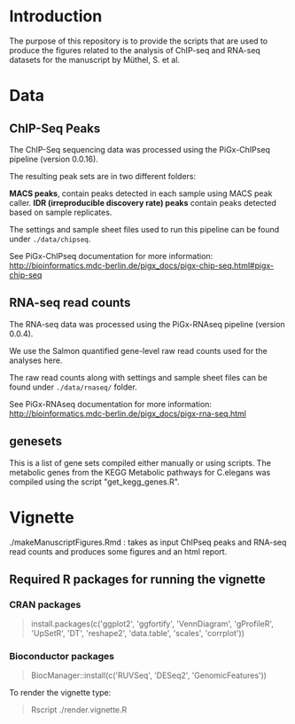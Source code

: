 # Introduction

The purpose of this repository is to provide the scripts that are used to produce the figures related to the analysis of ChIP-seq and RNA-seq datasets for the manuscript 
by Müthel, S. et al. 

# Data 

## ChIP-Seq Peaks
The ChIP-Seq sequencing data was processed using the PiGx-ChIPseq pipeline (version 0.0.16). 

The resulting peak sets are in two different folders:
 
**MACS peaks**, contain peaks detected in each sample using MACS peak caller. 
**IDR (irreproducible discovery rate) peaks** contain peaks detected based on sample replicates. 

The settings and sample sheet files used to run this pipeline can be found under `./data/chipseq`. 

See PiGx-ChIPseq documentation for more information: http://bioinformatics.mdc-berlin.de/pigx_docs/pigx-chip-seq.html#pigx-chip-seq

## RNA-seq read counts 

The RNA-seq data was processed using the PiGx-RNAseq pipeline (version 0.0.4). 

We use the Salmon quantified gene-level raw read counts used for the analyses here. 

The raw read counts along with settings and sample sheet files can be found under `./data/rnaseq/` folder. 

See PiGx-RNAseq documentation for more information: http://bioinformatics.mdc-berlin.de/pigx_docs/pigx-rna-seq.html

## genesets

This is a list of gene sets compiled either manually or using scripts. The metabolic genes from the KEGG Metabolic pathways for C.elegans was compiled using the script "get_kegg_genes.R". 

# Vignette

./makeManuscriptFigures.Rmd : takes as input ChIPseq peaks and RNA-seq read counts and produces some figures and an html report. 


## Required R packages for running the vignette

### CRAN packages

> install.packages(c('ggplot2', 'ggfortify', 'VennDiagram', 'gProfileR', 'UpSetR', 'DT', 'reshape2', 'data.table', 'scales', 'corrplot'))


### Bioconductor packages 

> BiocManager::install(c('RUVSeq', 'DESeq2', 'GenomicFeatures'))

To render the vignette type:

> Rscript ./render.vignette.R



